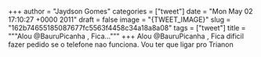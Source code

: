 
+++
author = "Jaydson Gomes"
categories = ["tweet"]
date = "Mon May 02 17:10:27 +0000 2011"
draft = false
image = "{TWEET_IMAGE}"
slug = "162b74655185087677fc5563f4458c34a18a8a08"
tags = ["tweet"]
title = """Alou @BauruPicanha , Fica..."""
+++
Alou @BauruPicanha , Fica dificil fazer pedido se o telefone nao funciona. Vou ter que ligar pro Trianon

